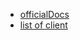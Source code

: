 - [officialDocs](https://www.rabbitmq.com/getstarted.html)
- [list of client](https://www.rabbitmq.com/getstarted.html)
